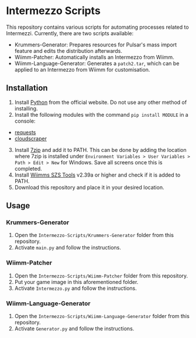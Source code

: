 # Intermezzo Scripts
This repository contains various scripts for automating processes related to Intermezzi. Currently, there are two scripts available:
* Krummers-Generator: Prepares resources for Pulsar's mass import feature and edits the distribution afterwards.
* Wiimm-Patcher: Automatically installs an Intermezzo from Wiimm.
* Wiimm-Language-Generator: Generates a `patch2.tar`, which can be applied to an Intermezzo from Wiimm for customisation.

## Installation
1. Install [Python](https://www.python.org/downloads/) from the official website. Do not use any other method of installing.
2. Install the following modules with the command `pip install MODULE` in a console:
* [requests](https://pypi.org/project/requests/)
* [cloudscraper](https://pypi.org/project/cloudscraper/)
3. Install [7zip](https://www.7-zip.org/download.html) and add it to PATH. This can be done by adding the location where 7zip is installed under `Environment Variables > User Variables > Path > Edit > New` for Windows. Save all screens once this is completed.
4. Install [Wiimms SZS Tools](https://szs.wiimm.de/) v2.39a or higher and check if it is added to PATH.
5. Download this repository and place it in your desired location.

## Usage

### Krummers-Generator
1. Open the `Intermezzo-Scripts/Krummers-Generator` folder from this repository.
2. Activate `main.py` and follow the instructions.

### Wiimm-Patcher
1. Open the `Intermezzo-Scripts/Wiimm-Patcher` folder from this repository.
2. Put your game image in this aforementioned folder.
3. Activate `Intermezzo.py` and follow the instructions.

### Wiimm-Language-Generator
1. Open the `Intermezzo-Scripts/Wiimm-Language-Generator` folder from this repository.
2. Activate `Generator.py` and follow the instructions.
